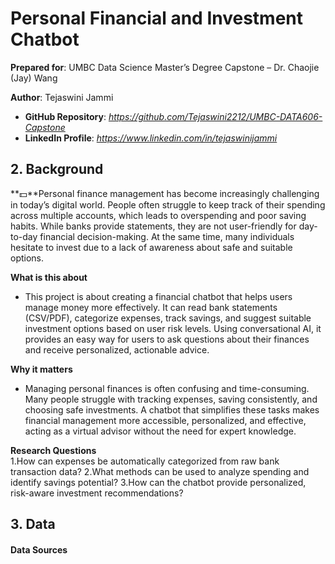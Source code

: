 # Personal Financial and Investment Chatbot

**Prepared for**: UMBC Data Science Master’s Degree Capstone – Dr. Chaojie (Jay) Wang  

**Author**: Tejaswini Jammi 

- **GitHub Repository**: *https://github.com/Tejaswini2212/UMBC-DATA606-Capstone*
- **LinkedIn Profile**: *https://www.linkedin.com/in/tejaswinijammi*  

## 2. Background
**💵**Personal finance management has become increasingly challenging in today’s digital world. People often struggle to keep track of their spending across multiple accounts, which leads to overspending and poor saving habits. While banks provide statements, they are not user-friendly for day-to-day financial decision-making. At the same time, many individuals hesitate to invest due to a lack of awareness about safe and suitable options.

**What is this about**
- This project is about creating a financial chatbot that helps users manage money more effectively. It can read bank statements (CSV/PDF), categorize expenses, track savings, and suggest suitable investment options based on user risk levels. Using conversational AI, it provides an easy way for users to ask questions about their finances and receive personalized, actionable advice.

**Why it matters**  
- Managing personal finances is often confusing and time-consuming. Many people struggle with tracking expenses, saving consistently, and choosing safe investments. A chatbot that simplifies these tasks makes financial management more accessible, personalized, and effective, acting as a virtual advisor without the need for expert knowledge.

**Research Questions**  
1.How can expenses be automatically categorized from raw bank transaction data?
2.What methods can be used to analyze spending and identify savings potential?
3.How can the chatbot provide personalized, risk-aware investment recommendations? 


## 3. Data

#### Data Sources

